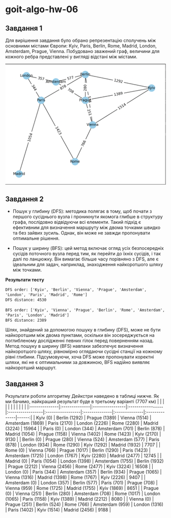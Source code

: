 # goit-algo-hw-06


## Завдання 1

Для вирішення завдання було обрано репрезентацію сполучень між основними містами Європи: Kyiv, Paris, Berlin, Rome, Madrid, London, Amsterdam, Prague, Vienna. Побудовано зважений граф, величини для кожного ребра представлені у вигляді відстані між містами.

![Graph](/docs/Graph.png)

## Завдання 2

- Пошук у глибину (DFS): методика полягає в тому, щоб почати з першого сусіднього вузла і проникнути якомога глибше в структуру графа, послідовно відвідуючи всі елементи. Такий підхід є ефективним для визначення маршруту між двома точками швидко та без зайвих зусиль. Однак, він може не завжди пропонувати оптимальне рішення.

- Пошук у ширину (BFS): цей метод включає огляд усіх безпосередніх сусідів поточного вузла перед тим, як перейти до їхніх сусідів, і так далі по ланцюжку. Він вимагає більше часу порівняно з DFS, але є ідеальним для задач, наприклад, знаходження найкоротшого шляху між точками.

**Результати тесту**

```
DFS order: ['Kyiv', 'Berlin', 'Vienna', 'Prague', 'Amsterdam', 'London', 'Paris', 'Madrid', 'Rome']
DFS distance: 4530

BFS order: ['Kyiv', 'Vienna', 'Prague', 'Berlin', 'Rome', 'Amsterdam', 'Paris', 'London', 'Madrid']
BFS distance: 2389
```

Шлях, знайдений за допомогою пошуку в глибину (DFS), може не бути найкоротшим між двома пунктами, оскільки він зосереджується на поглибленому дослідженні певних гілок перед поверненням назад. Метод пошуку в ширину (BFS) навпаки забезпечує визначення найкоротшого шляху, рівномірно оглядаючи сусідні станції на кожному рівні глибини. Підсумовуючи, хоча DFS може пропонувати коректні шляхи, які не є оптимальними за довжиною, BFS надійно виявляє найкоротший маршрут.


## Завдання 3

Ркзультати роботи алгоритму Дейкстри наведено в таблиці нижче. Як ми бачимо, найкраший результат буде в третьому варіанті (7707 км) 
|               |               |                 |                  |                  |                  |               |               |               |       |
|:--------------|:--------------|:----------------|:-----------------|:-----------------|:-----------------|:--------------|:--------------|:--------------|------:|
| Kyiv (0)      | Berlin (1292) | Prague (1389)   | Vienna (1514)    | Amsterdam (1869) | Paris (2170)     | London (2226) | Rome (2280)   | Madrid (3224) | 15964 |
| Paris (0)     | London (344)  | Amsterdam (701) | Berlin (878)     | Madrid (1054)    | Prague (1158)    | Vienna (1402) | Rome (1423)   | Kyiv (2170)   |  9130 |
| Berlin (0)    | Prague (280)  | Vienna (524)    | Amsterdam (577)  | Paris (878)      | London (934)     | Rome (1290)   | Kyiv (1292)   | Madrid (1932) |  7707 |
| Rome (0)      | Vienna (766)  | Prague (1017)   | Berlin (1290)    | Paris (1423)     | Amsterdam (1725) | London (1767) | Kyiv (2280)   | Madrid (2477) | 12745 |
| Madrid (0)    | Paris (1054)  | London (1398)   | Amsterdam (1755) | Berlin (1932)    | Prague (2212)    | Vienna (2456) | Rome (2477)   | Kyiv (3224)   | 16508 |
| London (0)    | Paris (344)   | Amsterdam (357) | Berlin (934)     | Prague (1065)    | Vienna (1316)    | Madrid (1398) | Rome (1767)   | Kyiv (2226)   |  9407 |
| Amsterdam (0) | London (357)  | Berlin (577)    | Paris (701)      | Prague (708)     | Vienna (959)     | Rome (1725)   | Madrid (1755) | Kyiv (1869)   |  8651 |
| Prague (0)    | Vienna (251)  | Berlin (280)    | Amsterdam (708)  | Rome (1017)      | London (1065)    | Paris (1158)  | Kyiv (1389)   | Madrid (2212) |  8080 |
| Vienna (0)    | Prague (251)  | Berlin (524)    | Rome (766)       | Amsterdam (959)  | London (1316)    | Paris (1402)  | Kyiv (1514)   | Madrid (2456) |  9188 |

